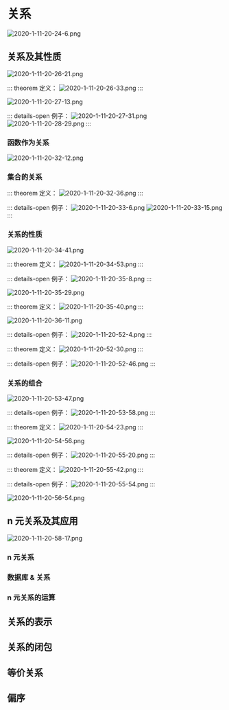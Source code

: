 # 关系

![2020-1-11-20-24-6.png](https://garrik-default-imgs.oss-accelerate.aliyuncs.com/imgs/2020-1-11-20-24-6.png)

## 关系及其性质

![2020-1-11-20-26-21.png](https://garrik-default-imgs.oss-accelerate.aliyuncs.com/imgs/2020-1-11-20-26-21.png)

::: theorem 定义：
![2020-1-11-20-26-33.png](https://garrik-default-imgs.oss-accelerate.aliyuncs.com/imgs/2020-1-11-20-26-33.png)
:::

![2020-1-11-20-27-13.png](https://garrik-default-imgs.oss-accelerate.aliyuncs.com/imgs/2020-1-11-20-27-13.png)

::: details-open 例子：
![2020-1-11-20-27-31.png](https://garrik-default-imgs.oss-accelerate.aliyuncs.com/imgs/2020-1-11-20-27-31.png)
![2020-1-11-20-28-29.png](https://garrik-default-imgs.oss-accelerate.aliyuncs.com/imgs/2020-1-11-20-28-29.png)
:::

### 函数作为关系

![2020-1-11-20-32-12.png](https://garrik-default-imgs.oss-accelerate.aliyuncs.com/imgs/2020-1-11-20-32-12.png)

### 集合的关系

::: theorem 定义：
![2020-1-11-20-32-36.png](https://garrik-default-imgs.oss-accelerate.aliyuncs.com/imgs/2020-1-11-20-32-36.png)
:::

::: details-open 例子：
![2020-1-11-20-33-6.png](https://garrik-default-imgs.oss-accelerate.aliyuncs.com/imgs/2020-1-11-20-33-6.png)
![2020-1-11-20-33-15.png](https://garrik-default-imgs.oss-accelerate.aliyuncs.com/imgs/2020-1-11-20-33-15.png)
:::

### 关系的性质

![2020-1-11-20-34-41.png](https://garrik-default-imgs.oss-accelerate.aliyuncs.com/imgs/2020-1-11-20-34-41.png)

::: theorem 定义：
![2020-1-11-20-34-53.png](https://garrik-default-imgs.oss-accelerate.aliyuncs.com/imgs/2020-1-11-20-34-53.png)
:::

::: details-open 例子：
![2020-1-11-20-35-8.png](https://garrik-default-imgs.oss-accelerate.aliyuncs.com/imgs/2020-1-11-20-35-8.png)
:::

![2020-1-11-20-35-29.png](https://garrik-default-imgs.oss-accelerate.aliyuncs.com/imgs/2020-1-11-20-35-29.png)

::: theorem 定义：
![2020-1-11-20-35-40.png](https://garrik-default-imgs.oss-accelerate.aliyuncs.com/imgs/2020-1-11-20-35-40.png)
:::

![2020-1-11-20-36-11.png](https://garrik-default-imgs.oss-accelerate.aliyuncs.com/imgs/2020-1-11-20-36-11.png)

::: details-open 例子：
![2020-1-11-20-52-4.png](https://garrik-default-imgs.oss-accelerate.aliyuncs.com/imgs/2020-1-11-20-52-4.png)
:::

::: theorem 定义：
![2020-1-11-20-52-30.png](https://garrik-default-imgs.oss-accelerate.aliyuncs.com/imgs/2020-1-11-20-52-30.png)
:::

::: details-open 例子：
![2020-1-11-20-52-46.png](https://garrik-default-imgs.oss-accelerate.aliyuncs.com/imgs/2020-1-11-20-52-46.png)
:::

### 关系的组合

![2020-1-11-20-53-47.png](https://garrik-default-imgs.oss-accelerate.aliyuncs.com/imgs/2020-1-11-20-53-47.png)

::: details-open 例子：
![2020-1-11-20-53-58.png](https://garrik-default-imgs.oss-accelerate.aliyuncs.com/imgs/2020-1-11-20-53-58.png)
:::

::: theorem 定义：
![2020-1-11-20-54-23.png](https://garrik-default-imgs.oss-accelerate.aliyuncs.com/imgs/2020-1-11-20-54-23.png)
:::

![2020-1-11-20-54-56.png](https://garrik-default-imgs.oss-accelerate.aliyuncs.com/imgs/2020-1-11-20-54-56.png)

::: details-open 例子：
![2020-1-11-20-55-20.png](https://garrik-default-imgs.oss-accelerate.aliyuncs.com/imgs/2020-1-11-20-55-20.png)
:::

::: theorem 定义：
![2020-1-11-20-55-42.png](https://garrik-default-imgs.oss-accelerate.aliyuncs.com/imgs/2020-1-11-20-55-42.png)
:::

::: details-open 例子：
![2020-1-11-20-55-54.png](https://garrik-default-imgs.oss-accelerate.aliyuncs.com/imgs/2020-1-11-20-55-54.png)
:::

![2020-1-11-20-56-54.png](https://garrik-default-imgs.oss-accelerate.aliyuncs.com/imgs/2020-1-11-20-56-54.png)

## n 元关系及其应用

![2020-1-11-20-58-17.png](https://garrik-default-imgs.oss-accelerate.aliyuncs.com/imgs/2020-1-11-20-58-17.png)

### n 元关系

### 数据库 & 关系

### n 元关系的运算

## 关系的表示

## 关系的闭包

## 等价关系

## 偏序
